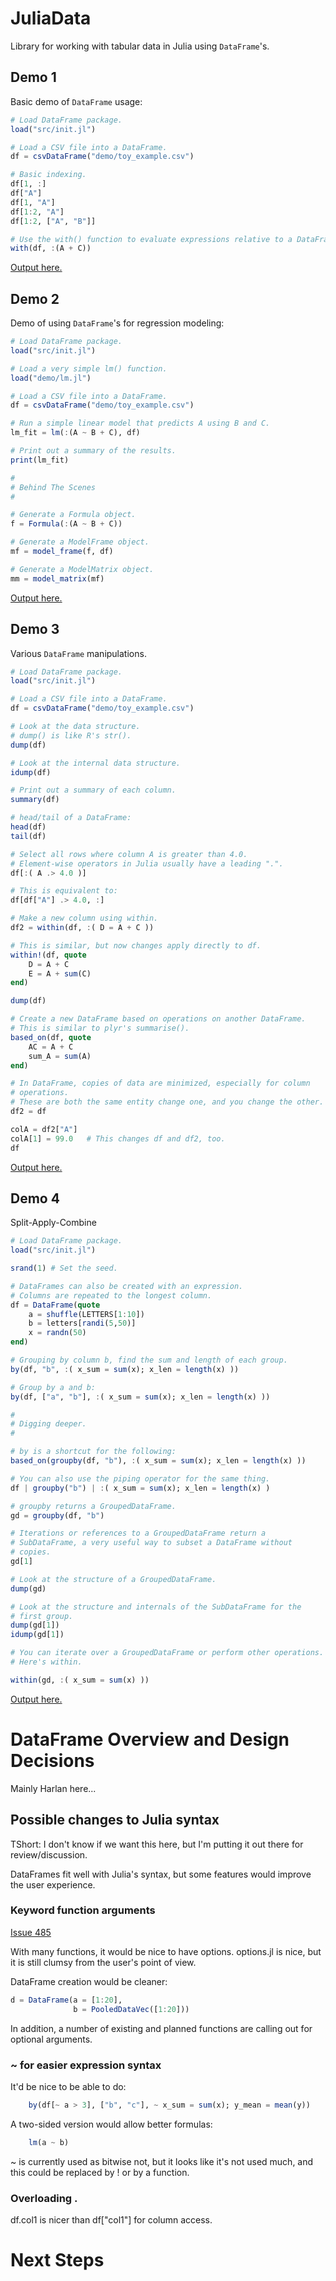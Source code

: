 JuliaData
=========

Library for working with tabular data in Julia using `DataFrame`'s.

## Demo 1

Basic demo of `DataFrame` usage:

```julia
# Load DataFrame package.
load("src/init.jl")

# Load a CSV file into a DataFrame.
df = csvDataFrame("demo/toy_example.csv")

# Basic indexing.
df[1, :]
df["A"]
df[1, "A"]
df[1:2, "A"]
df[1:2, ["A", "B"]]

# Use the with() function to evaluate expressions relative to a DataFrame.
with(df, :(A + C))
```
[Output here.](https://github.com/HarlanH/JuliaData/blob/master/demo/demo1.out.jl)


## Demo 2

Demo of using `DataFrame`'s for regression modeling:

```julia
# Load DataFrame package.
load("src/init.jl")

# Load a very simple lm() function.
load("demo/lm.jl")

# Load a CSV file into a DataFrame.
df = csvDataFrame("demo/toy_example.csv")

# Run a simple linear model that predicts A using B and C.
lm_fit = lm(:(A ~ B + C), df)

# Print out a summary of the results.
print(lm_fit)

#
# Behind The Scenes
#

# Generate a Formula object.
f = Formula(:(A ~ B + C))

# Generate a ModelFrame object.
mf = model_frame(f, df)

# Generate a ModelMatrix object.
mm = model_matrix(mf)
```
[Output here.](https://github.com/HarlanH/JuliaData/blob/master/demo/demo2.out.jl)


## Demo 3

Various `DataFrame` manipulations.

```julia
# Load DataFrame package.
load("src/init.jl")

# Load a CSV file into a DataFrame.
df = csvDataFrame("demo/toy_example.csv")

# Look at the data structure.
# dump() is like R's str().
dump(df)

# Look at the internal data structure.
idump(df)

# Print out a summary of each column.
summary(df)

# head/tail of a DataFrame:
head(df)
tail(df)

# Select all rows where column A is greater than 4.0.
# Element-wise operators in Julia usually have a leading ".".
df[:( A .> 4.0 )]

# This is equivalent to:
df[df["A"] .> 4.0, :]

# Make a new column using within.
df2 = within(df, :( D = A + C ))

# This is similar, but now changes apply directly to df.
within!(df, quote
    D = A + C
    E = A + sum(C)
end)

dump(df)

# Create a new DataFrame based on operations on another DataFrame.
# This is similar to plyr's summarise().
based_on(df, quote
    AC = A + C
    sum_A = sum(A)
end)

# In DataFrame, copies of data are minimized, especially for column
# operations.
# These are both the same entity change one, and you change the other.
df2 = df 

colA = df2["A"]
colA[1] = 99.0   # This changes df and df2, too.
df
```
[Output here.](https://github.com/HarlanH/JuliaData/blob/master/demo/demo3.out.jl)


## Demo 4

Split-Apply-Combine

```julia
# Load DataFrame package.
load("src/init.jl")

srand(1) # Set the seed.

# DataFrames can also be created with an expression.
# Columns are repeated to the longest column.
df = DataFrame(quote
    a = shuffle(LETTERS[1:10])
    b = letters[randi(5,50)]
    x = randn(50)
end)

# Grouping by column b, find the sum and length of each group.
by(df, "b", :( x_sum = sum(x); x_len = length(x) )) 

# Group by a and b:
by(df, ["a", "b"], :( x_sum = sum(x); x_len = length(x) )) 

#
# Digging deeper.
#

# by is a shortcut for the following:
based_on(groupby(df, "b"), :( x_sum = sum(x); x_len = length(x) )) 

# You can also use the piping operator for the same thing.
df | groupby("b") | :( x_sum = sum(x); x_len = length(x) ) 

# groupby returns a GroupedDataFrame.
gd = groupby(df, "b")

# Iterations or references to a GroupedDataFrame return a
# SubDataFrame, a very useful way to subset a DataFrame without
# copies.
gd[1]

# Look at the structure of a GroupedDataFrame.
dump(gd)

# Look at the structure and internals of the SubDataFrame for the
# first group.
dump(gd[1])
idump(gd[1])

# You can iterate over a GroupedDataFrame or perform other operations.
# Here's within.

within(gd, :( x_sum = sum(x) ))

```
[Output here.](https://github.com/HarlanH/JuliaData/blob/master/demo/demo4.out.jl)



# DataFrame Overview and Design Decisions

Mainly Harlan here...

## Possible changes to Julia syntax

TShort: I don't know if we want this here, but I'm putting it out
there for review/discussion.

DataFrames fit well with Julia's syntax, but some features would
improve the user experience. 

### Keyword function arguments

[Issue 485](https://github.com/JuliaLang/julia/issues/485)

With many functions, it would be nice to have options. options.jl is
nice, but it is still clumsy from the user's point of view.

DataFrame creation would be cleaner:

```julia
d = DataFrame(a = [1:20],
              b = PooledDataVec([1:20]))
```              

In addition, a number of existing and planned functions are calling
out for optional arguments.

### ~ for easier expression syntax

It'd be nice to be able to do:

```julia
    by(df[~ a > 3], ["b", "c"], ~ x_sum = sum(x); y_mean = mean(y))
```    
A two-sided version would allow better formulas:

```julia
    lm(a ~ b)
```

~ is currently used as bitwise not, but it looks like it's not used
much, and this could be replaced by ! or by a function.


### Overloading .

df.col1 is nicer than df["col1"] for column access.

# Next Steps


